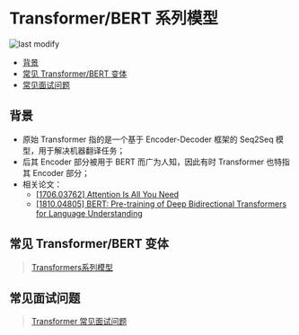 Transformer/BERT 系列模型
===
<!--START_SECTION:badge-->

![last modify](https://img.shields.io/static/v1?label=last%20modify&message=2022-10-25%2012%3A40%3A22&color=yellowgreen&style=flat-square)

<!--END_SECTION:badge-->

<!-- TOC -->
- [背景](#背景)
- [常见 Transformer/BERT 变体](#常见-transformerbert-变体)
- [常见面试问题](#常见面试问题)
<!-- TOC -->

## 背景
- 原始 Transformer 指的是一个基于 Encoder-Decoder 框架的 Seq2Seq 模型，用于解决机器翻译任务；
- 后其 Encoder 部分被用于 BERT 而广为人知，因此有时 Transformer 也特指其 Encoder 部分；
- 相关论文：
    - [[1706.03762] Attention Is All You Need](https://arxiv.org/abs/1706.03762)
    - [[1810.04805] BERT: Pre-training of Deep Bidirectional Transformers for Language Understanding](https://arxiv.org/abs/1810.04805)

## 常见 Transformer/BERT 变体
> [Transformers系列模型](../10/Transformer系列模型.md)

## 常见面试问题
> [Transformer 常见面试问题](./Transformer常见面试问题.md)
